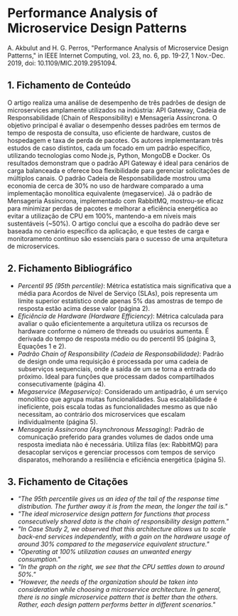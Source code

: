 # Performance Analysis of Microservice Design Patterns

A. Akbulut and H. G. Perros, "Performance Analysis of Microservice Design Patterns," in IEEE Internet Computing, vol. 23, no. 6, pp. 19-27, 1 Nov.-Dec. 2019, doi: 10.1109/MIC.2019.2951094.

## 1. Fichamento de Conteúdo

O artigo realiza uma análise de desempenho de três padrões de design de microservices amplamente utilizados na indústria: API Gateway, Cadeia de Responsabilidade (Chain of Responsibility) e Mensageria Assíncrona. O objetivo principal é avaliar o desempenho desses padrões em termos de tempo de resposta de consulta, uso eficiente de hardware, custos de hospedagem e taxa de perda de pacotes. Os autores implementaram três estudos de caso distintos, cada um focado em um padrão específico, utilizando tecnologias como Node.js, Python, MongoDB e Docker. Os resultados demonstram que o padrão API Gateway é ideal para cenários de carga balanceada e oferece boa flexibilidade para gerenciar solicitações de múltiplos canais. O padrão Cadeia de Responsabilidade mostrou uma economia de cerca de 30% no uso de hardware comparado a uma implementação monolítica equivalente (megaservice). Já o padrão de Mensageria Assíncrona, implementado com RabbitMQ, mostrou-se eficaz para minimizar perdas de pacotes e melhorar a eficiência energética ao evitar a utilização de CPU em 100%, mantendo-a em níveis mais sustentáveis (~50%). O artigo conclui que a escolha do padrão deve ser baseada no cenário específico da aplicação, e que testes de carga e monitoramento contínuo são essenciais para o sucesso de uma arquitetura de microservices.

## 2. Fichamento Bibliográfico

*  _Percentil 95 (95th percentile)_: Métrica estatística mais significativa que a média para Acordos de Nível de Serviço (SLAs), pois representa um limite superior estatístico onde apenas 5% das amostras de tempo de resposta estão acima desse valor (página 2).
*  _Eficiência de Hardware (Hardware Efficiency)_: Métrica calculada para avaliar o quão eficientemente a arquitetura utiliza os recursos de hardware conforme o número de threads ou usuários aumenta. É derivada do tempo de resposta médio ou do percentil 95 (página 3, Equações 1 e 2).
*  _Padrão Chain of Responsibility (Cadeia de Responsabilidade)_: Padrão de design onde uma requisição é processada por uma cadeia de subserviços sequenciais, onde a saída de um se torna a entrada do próximo. Ideal para funções que processam dados compartilhados consecutivamente (página 4).
*  _Megaservice (Megaserviço)_: Considerado um antipadrão, é um serviço monolítico que agrupa muitas funcionalidades. Sua escalabilidade é ineficiente, pois escala todas as funcionalidades mesmo as que não necessitam, ao contrário dos microservices que escalam individualmente (página 5).
*  _Mensageria Assíncrona (Asynchronous Messaging)_: Padrão de comunicação preferido para grandes volumes de dados onde uma resposta imediata não é necessária. Utiliza filas (ex: RabbitMQ) para desacoplar serviços e gerenciar processos com tempos de serviço disparatos, melhorando a resiliência e eficiência energética (página 5).

## 3. Fichamento de Citações

*  _"The 95th percentile gives us an idea of the tail of the response time distribution. The further away it is from the mean, the longer the tail is."_
*  _"The ideal microservice design pattern for functions that process consecutively shared data is the chain of responsibility design pattern."_
*  _"In Case Study 2, we observed that this architecture allows us to scale back-end services independently, with a gain on the hardware usage of around 30% compared to the megaservice equivalent structure."_
*  _"Operating at 100% utilization causes an unwanted energy consumption."_
*  _"In the graph on the right, we see that the CPU settles down to around 50%."_
*  _"However, the needs of the organization should be taken into consideration while choosing a microservice architecture. In general, there is no single microservice pattern that is better than the others. Rather, each design pattern performs better in different scenarios."_